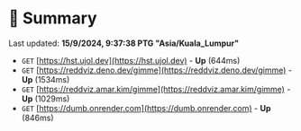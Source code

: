 # 📖 Summary
Last updated: **15/9/2024, 9:37:38 PTG "Asia/Kuala_Lumpur"**

- `GET` [https://hst.ujol.dev](https://hst.ujol.dev) - **Up** (644ms)
- `GET` [https://reddviz.deno.dev/gimme](https://reddviz.deno.dev/gimme) - **Up** (1534ms)
- `GET` [https://reddviz.amar.kim/gimme](https://reddviz.amar.kim/gimme) - **Up** (1029ms)
- `GET` [https://dumb.onrender.com](https://dumb.onrender.com) - **Up** (846ms)
